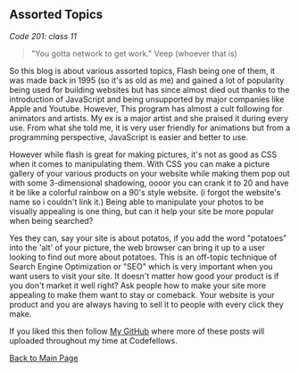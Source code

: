 ## Assorted Topics

*Code 201: class 11*

>"You gotta network to get work."
>Veep (whoever that is)

So this blog is about various assorted topics, Flash being one of them, it was made back in 1995 (so it's as old as me) and gained a lot of popularity being used for building websites but has since almost died out thanks to the introduction of JavaScript and being unsupported by major companies like Apple and Youtube. However, This program has almost a cult following for animators and artists. My ex is a major artist and she praised it during every use. From what she told me, it is very user friendly for animations but from a programming perspective, JavaScript is easier and better to use.

However while flash is great for making pictures, it's not as good as CSS when it comes to manipulating them. With CSS you can make a picture gallery of your various products on your website while making them pop out with some 3-dimensional shadowing, oooor you can crank it to 20 and have it be like a colorful rainbow on a 90's style website. (i forgot the website's name so i couldn't link it.) Being able to manipulate your photos to be visually appealing is one thing, but can it help your site be more popular when being searched?

Yes they can, say your site is about potatos, if you add the word "potatoes" into the 'alt' of your picture, the web browser can bring it up to a user looking to find out more about potatoes. This is an off-topic technique of Search Engine Optimization or "SEO" which is very important when you want users to visit your site. It doesn't matter how good your product is if you don't market it well right? Ask people how to make your site more appealing to make them want to stay or comeback. Your website is your product and you are always having to sell it to people with every click they make.


If you liked this then follow [My GitHub](https://github.com/John-Ram) where more of these posts will uploaded throughout my time at Codefellows.

[Back to Main Page](https://john-ram.github.io/reading-notes.md/)